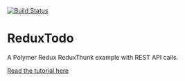 [![Build Status](https://travis-ci.org/JaySunSyn/ReduxTodo.svg?branch=master)](https://travis-ci.org/JaySunSyn/ReduxTodo)

# ReduxTodo
A Polymer Redux ReduxThunk example with REST API calls.

[Read the tutorial here](https://medium.com/@jalalio/step-1-how-to-use-redux-with-polymer-2-7bcfaee6fdb3)

